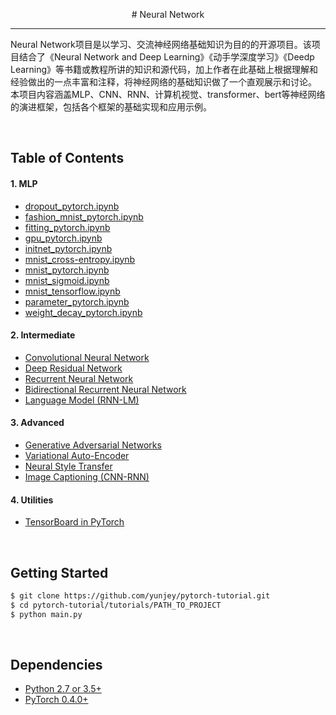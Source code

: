 <p align="center"># Neural Network</p>

--------------------------------------------------------------------------------

Neural Network项目是以学习、交流神经网络基础知识为目的的开源项目。该项目结合了《Neural Network and Deep Learning》《动手学深度学习》《Deedp Learning》等书籍或教程所讲的知识和源代码，加上作者在此基础上根据理解和经验做出的一点丰富和注释，将神经网络的基础知识做了一个直观展示和讨论。
本项目内容涵盖MLP、CNN、RNN、计算机视觉、transformer、bert等神经网络的演进框架，包括各个框架的基础实现和应用示例。


<br/>

## Table of Contents

#### 1. MLP
* [dropout_pytorch.ipynb](MLP/dropout_pytorch.ipynb) 
* [fashion_mnist_pytorch.ipynb](MLP/fashion_mnist_pytorch.ipynb) 
* [fitting_pytorch.ipynb](MLP/fitting_pytorch.ipynb) 
* [gpu_pytorch.ipynb](MLP/gpu_pytorch.ipynb) 
* [initnet_pytorch.ipynb](MLP/initnet_pytorch.ipynb) 
* [mnist_cross-entropy.ipynb](MLP/mnist_cross-entropy.ipynb) 
* [mnist_pytorch.ipynb](MLP/mnist_pytorch.ipynb) 
* [mnist_sigmoid.ipynb](MLP/mnist_sigmoid.ipynb) 
* [mnist_tensorflow.ipynb](MLP/mnist_tensorflow.ipynb) 
* [parameter_pytorch.ipynb](MLP/parameter_pytorch.ipynb) 
* [weight_decay_pytorch.ipynb](MLP/weight_decay_pytorch.ipynb)

#### 2. Intermediate
* [Convolutional Neural Network](https://github.com/yunjey/pytorch-tutorial/tree/master/tutorials/02-intermediate/convolutional_neural_network/main.py#L35-L56)
* [Deep Residual Network](https://github.com/yunjey/pytorch-tutorial/tree/master/tutorials/02-intermediate/deep_residual_network/main.py#L76-L113)
* [Recurrent Neural Network](https://github.com/yunjey/pytorch-tutorial/tree/master/tutorials/02-intermediate/recurrent_neural_network/main.py#L39-L58)
* [Bidirectional Recurrent Neural Network](https://github.com/yunjey/pytorch-tutorial/tree/master/tutorials/02-intermediate/bidirectional_recurrent_neural_network/main.py#L39-L58)
* [Language Model (RNN-LM)](https://github.com/yunjey/pytorch-tutorial/tree/master/tutorials/02-intermediate/language_model/main.py#L30-L50)

#### 3. Advanced
* [Generative Adversarial Networks](https://github.com/yunjey/pytorch-tutorial/blob/master/tutorials/03-advanced/generative_adversarial_network/main.py#L41-L57)
* [Variational Auto-Encoder](https://github.com/yunjey/pytorch-tutorial/blob/master/tutorials/03-advanced/variational_autoencoder/main.py#L38-L65)
* [Neural Style Transfer](https://github.com/yunjey/pytorch-tutorial/tree/master/tutorials/03-advanced/neural_style_transfer)
* [Image Captioning (CNN-RNN)](https://github.com/yunjey/pytorch-tutorial/tree/master/tutorials/03-advanced/image_captioning)

#### 4. Utilities
* [TensorBoard in PyTorch](https://github.com/yunjey/pytorch-tutorial/tree/master/tutorials/04-utils/tensorboard)


<br/>

## Getting Started
```bash
$ git clone https://github.com/yunjey/pytorch-tutorial.git
$ cd pytorch-tutorial/tutorials/PATH_TO_PROJECT
$ python main.py
```

<br/>

## Dependencies
* [Python 2.7 or 3.5+](https://www.continuum.io/downloads)
* [PyTorch 0.4.0+](http://pytorch.org/)
